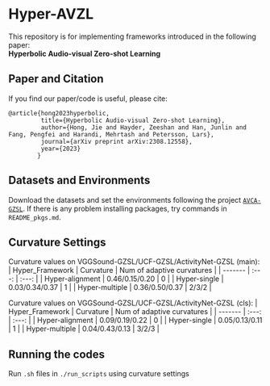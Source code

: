# Hyper-AVZL
This repository is for implementing frameworks introduced in the following paper:  
**Hyperbolic Audio-visual Zero-shot Learning**

## Paper and Citation  
If you find our paper/code is useful, please cite:
```
@article{hong2023hyperbolic,
         title={Hyperbolic Audio-visual Zero-shot Learning},
         author={Hong, Jie and Hayder, Zeeshan and Han, Junlin and Fang, Pengfei and Harandi, Mehrtash and Petersson, Lars},
         journal={arXiv preprint arXiv:2308.12558},
         year={2023}
        }
```

## Datasets and Environments
Download the datasets and set the environments following the project [```AVCA-GZSL```](https://github.com/ExplainableML/AVCA-GZSL).
If there is any problem installing packages, try commands in ```README_pkgs.md```.

## Curvature Settings
Curvature values on VGGSound-GZSL/UCF-GZSL/ActivityNet-GZSL (main):
| Hyper_Framework | Curvature  | Num of adaptive curvatures  |
| ------- | :---: | :---: |
| Hyper-alignment | 0.46/0.15/0.20 | 0 |
| Hyper-single    | 0.03/0.34/0.37 | 1 |
| Hyper-multiple  | 0.36/0.50/0.37 | 2/3/2 |

Curvature values on VGGSound-GZSL/UCF-GZSL/ActivityNet-GZSL (cls):
| Hyper_Framework | Curvature  | Num of adaptive curvatures  |
| ------- | :---: | :---: |
| Hyper-alignment | 0.09/0.19/0.22 | 0 |
| Hyper-single    | 0.05/0.13/0.11 | 1 |
| Hyper-multiple  | 0.04/0.43/0.13 | 3/2/3 |

## Running the codes
Run ```.sh``` files in ```./run_scripts``` using curvature settings
